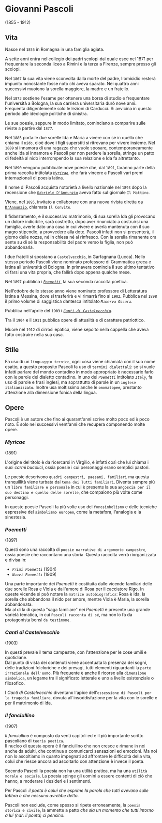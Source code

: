 # Giovanni Pascoli
(1855 - 1912)

## Vita

Nasce nel `1855` in Romagna in una famiglia agiata.

A sette anni entra nel collegio dei padri scolopi dal quale esce nel 1871 per frequentare la seconda liceo a Rimini e la terza a Firenze, sempre presso gli scolopi.

Nel `1867` la sua vita viene sconvolta dalla morte del padre, l'omicidio resterà impunito nonostante fosse noto chi aveva sparato. Nei quattro anni successivi muoiono la sorella maggiore, la madre e un fratello.

Nel `1873` sostiene l'esame per ottenere una borsa di studio e frequentare l'università a Bologna, la sua carriera universitaria durò nove anni. Frequenta diligentemente solo le lezioni di Carducci. Si avvicina in questo periodo alle ideologie politiche di sinistra.

Le sue poesie, seppure in modo limitato, cominciano a comparire sulle riviste a partire dal `1877`.

Nel `1885` porta le due sorelle Ida e Maria a vivere con sé in quello che chiama il `nido`, cioè dove i figli superstiti si ritrovano per vivere insieme. Nel `1889` si innamora di una ragazza che vuole sposare, contemporaneamente anche Ida si innamora e Pascoli per non perdere la sorella, stringe un patto di fedeltà al nido interrompendo la sua relazione e Ida fa altrettanto.

Nel `1890` vengono pubblicate nove poesie che, dal `1891`, faranno parte della prima raccolta intitolata *[`Myricae`][myricae]*, che farà vincere a Pascoli vari premi internazionali di poesia latina.

Il nome di Pascoli acquista notorietà a livello nazionale nel `1893` dopo la recensione che [`Gabriele D'Annunzio`][gabriele-d-annunzio] aveva fatto sul giornale `Il Mattino`.

Viene, nel `1895`, invitato a collaborare con una nuova rivista diretta da [`D'Annunzio`][gabriele-d-annunzio], chiamata `Il Convito`.

Il fidanzamento, e il successivo matrimonio, di sua sorella Ida gli provocano un dolore indicibile, sarà costretto, dopo aver rinunciato a costruirsi una famiglia, averle dato una casa in cui vivere e averla mantenuta con il suo magro stipendio, a provvedere alla dote. Pascoli infatti non si presenterà, il giorno delle nozze, né in chiesa né al rinfresco. Con la sorella rimanente ora sente su di sé la responsabilità del padre verso la figlia, non può abbandonarla.

I due fratelli si spostano a `Castelvecchio`, in Garfagnana (Lucca). Nello stesso periodo Pascoli viene nominato professore di Grammatica greca e latina all'università di Bologna. In primavera comincia il suo ultimo tentativo di farsi una vita propria, che fallirà dopo appena qualche mese.

Nel `1897` pubblica i *[`Poemetti`][poemetti]*, la sua seconda raccolta poetica.

Nell'ottobre dello stesso anno viene nominato professore di Letteratura latina a Messina, dove si trasferirà e vi rimarrà fino al `1902`. Pubblica nel `1898` il primo volume di saggistica dantesca intitolato *`Minerva Oscura`*.

Pubblica nell'aprile del `1903` i *[`Canti di Castelvecchio`][canti-di-castelvecchio]*.

Tra il `1904` e il `1911` pubblica opere di attualità e di carattere patriottico.

Muore nel `1912` di cirrosi epatica, viene sepolto nella cappella che aveva fatto costruire nella sua casa.

## Stile

Fa uso di un `linguaggio tecnico`, ogni cosa viene chiamata con il suo nome esatto, a questo proposito Pascoli fa uso di `termini dialettali`: se si vuole infatti parlare del mondo contadino in modo appropriato è necessario farlo con le parole del dialetto contadino. In uno dei *`Poemetti`* intitolato *`Italy`*, fa uso di parole e frasi inglesi, ma soprattutto di parole in un `inglese italianizzato`. Inoltre usa moltissimo anche le `onomatopee`, prestanto attenzione alla dimensione fonica della lingua.

## Opere

Pascoli è un autore che fino ai quarant'anni scrive molto poco ed è poco noto. È solo nei successivi vent'anni che recupera componendo molte opere.

### *Myricae*
(1891)

L'origine del titolo è da ricercarsi in Virgilio, è infatti così che lui chiama i suoi *carmi bucolici*, ossia poesie i cui personaggi erano semplici pastori.

Le poesie descrivono `quadri campestri, paesani, familiari` ma questa tranquillità viene turbata dal `tema dei lutti familiari`. Diventa sempre più un `libro familiare e personale` in cui è presente la sua `angoscia per il suo destino e quello delle sorelle`, che compaiono più volte come personaggi.

In queste poesie Pascoli fa più volte uso del `fonosimbolismo` e delle tecniche espressive del `simbolismo europeo`, come la metafora, l'analogia e la sinestesia.

### *Poemetti*
(1897)

Questi sono una raccolta di `poesie narrative di argomento campestre`, ossia poesie che raccontano una storia. Questa raccolta verrà riorganizzata e divisa in:
- *`Primi Poemetti`* (1904)
- *`Nuovi Poemetti`* (1909)

Una parte importante dei *Poemetti* è costituita dalle vicende familiari delle due sorelle Rosa e Viola e dall'amore di Rosa per il cacciatore Rigo. In queste vicende si può notare la `matrice autobiografica`: Rosa è Ida, la sorella che abbandona il nido per amore, mentre Viola è Maria, la sorella abbandonata.\
Ma al di là di questa "saga familiare" nei *Poemetti* è presente una grande varietà tematica, in cui `Pascoli racconta di sé`, ma non lo fa da protagonista bensì `da testimone`.

### *Canti di Castelvecchio*
(1903)

In questi prevale il tema campestre, con l'attenzione per le cose umili e quotidiane.\
Dal punto di vista dei contenuti viene accentuata la presenza dei sogni, delle tradizioni folcloriche e dei presagi, tutti elementi riguardanti la `parte irrazionale dell'uomo`. Più frequente è anche il ricorso alla `dimensione simbolica`, un legame tra il significato letterale e uno a livello esistenziale o filosofico.

I *Canti di Castelvecchio* diventano l'apice dell'`ossessione di Pascoli per la tragedia familiare`, dovuta all'insoddisfazione per la vita con le sorelle e per il matrimonio di Ida.

### *Il fanciullino*
(1907)

*Il fanciullino* è composto da venti capitoli ed è il più importante scritto pascoliano di `teoria poetica`.\
Il nucleo di questa opera è il fanciullino che non cresce e rimane in noi anche da adulti, che continua a comunicarci sensazioni ed emozioni. Ma noi non lo ascoltiamo in quanto impegnati ad affrontare le difficoltà della vita, colui che riesce ancora ad ascoltarlo con attenzione è invece il poeta.

Secondo Pascoli la poesia non ha una utilità pratica, ma ha una `utilità morale e sociale`. La poesia spinge gli uomini a essere contenti di ciò che hanno, a moderare i desideri e i sentimenti.

Per Pascoli *il poeta è colui che esprime la parola che tutti avevano sulle labbra e che nessuno avrebbe detta*.

Pascoli non esclude, come spesso si ripete erroneamente, la `poesia storica e civile`, la ammette a patto *che sia un momento che tutti intorno a lui (ndr: il poeta) ci pensino*.

[gabriele-d-annunzio]: Gabriele-D-Annunzio.md
[myricae]: #myricae
[poemetti]: #poemetti
[canti-di-castelvecchio]: #canti-di-castelvecchio
